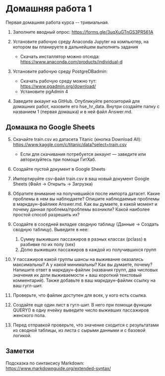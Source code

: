 # Домашняя работа 1

Первая домашняя работа курса -- тривиальная.

1. Заполните вводный опрос: https://forms.gle/3uqXuGTnGS3PR561A

2. Установите рабочую среду Anaconda Jupyter на компьютер, на котором вы планируете в дальнейшем выполнять задания
    * Скачать инсталлятор можно отсюда: https://www.anaconda.com/products/individual-d

3. Установите рабочую среду PostgreDBadmin: 
    * Скачать рабочую среду можно тут: https://www.pgadmin.org/download/
    * Установите pgAdmin 4

4. Заведите аккаунт на GitHub. Опубликуйте репозиторий для домашних работ, назовите его hse_hr_data. Внутри создайте папку с названием 1 (первая домашка) и в ней файл Answer.md. 

## Домашка по Google Sheets

5. Скачайте train.csv из датасета Titanic (кнопка Download All): https://www.kaggle.com/c/titanic/data?select=train.csv
    * Если для скачивания потребуется аккаунт — заведите или авторизуйтесь при помощи ГитХаб. 

2. Создайте пустой документ в Google Sheets
3. Импортируйте csv-файл train.csv в ваш новый документ Google Sheets (Файл -> Открыть -> Загрузка)
4. Обратите внимание на получившийся после импорта датасет. Какие проблемы в нем вы наблюдаете? Опишите наблюдаемые проблемы в маркдаун-файлике Answer.md. Как вы думаете, в какой момент и почему данная проблема/проблемы возникли? Какой наиболее простой способ разрешить их?
5. Создайте в соседней вкладке сводную таблицу (Данные -> Создать сводную таблицу). Выведите в нее: 
    1. Сумму выживших пассажиров в разных классах (pclass) в разбивке по их полу (sex)
    2. Долю выживших пассажиров в каждой из получившихся групп
6. У пассажиров какой группы шансы на выживание оказались максимальны? А у какой минимальны? Как вы думаете, почему? Напишите ответ в маркдаун-файлик (названия групп, два числовых значения их доли выживаемости + ваш короткий текстовый комментарий). Также добавьте в ваш маркдаун-файлик ссылку на ваш гугл-шит. 
7. Проверьте, что файлик доступен для всех, у кого есть ссылка. 
8. Создайте еще один лист в гугл-шит. В него при помощи функции QUERY() в одну ячейку выведите число выживших пассажиров женского пола. 
9. Перед отправкой проверьте, что значение сходится с результатами из сводной таблицы, из листа с сырыми данными и с базовой логикой. 


## Заметки

Подсказка по синтаксису Markdown: https://www.markdownguide.org/extended-syntax/
